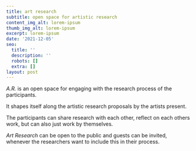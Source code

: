 ```yaml
---
title: art research
subtitle: open space for artistic research
content_img_alt: lorem-ipsum
thumb_img_alt: lorem-ipsum
excerpt: lorem-ipsum
date: '2021-12-05'
seo:
  title: ''
  description: ''
  robots: []
  extra: []
layout: post
---
```

*A.R.* is an open space for engaging with the research process of the participants. 

It shapes itself along the artistic research proposals by the artists present. 

The participants can share research with each other, reflect on each others work, but can also just work by themselves. 

*Art Research* can be open to the public and guests can be invited, whenever the researchers want to include this in their process.
